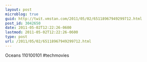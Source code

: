 ```yaml
---
layout: post
microblog: true
guid: http://twit.vmstan.com/2011/05/02/65118967949299712.html
post_id: 3042650
date: 2011-05-02T12:22:26-0600
lastmod: 2011-05-02T12:22:26-0600
type: post
url: /2011/05/02/65118967949299712.html
---
```

Oceans 110100101 #techmovies
